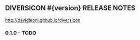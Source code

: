 
DIVERSICON #{version} RELEASE NOTES
-----------------------------------

http://davidleoni.github.io/diversicon  


### 0.1.0 - TODO  


